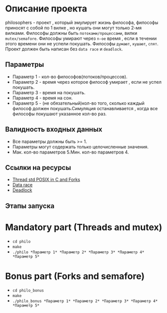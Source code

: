 # Описание проекта
  philosophers - проект , который эмулирует жизнь философа, философы приносят с собой по 1 вилке , но кушать они могут только 2-мя вилками.
  Философы должны быть ```потоками/процессами```, вилки ```mutex/semafore```.
  Философы умирают через ```n-ое``` время , если в течении этого времени они не успели покушать.
  Философы ```думают```, ```кушают```, ```спят```.
  Проект должен быть написан без ```data race``` и ```deadlock```.

## Параметры
  - Параметр 1 - кол-во философов(потоков/процессов).
  - Параметр 2 - время через которое философ умирает , если не успел покушать.
  - Параметр 3 - время на покушать.
  - Параметр 4 - время на сон.
  - Параметр 5 - (не обязательный)кол-во того, сколько каждый философ должен покушать.Симуляция останавливается , когда все философы покушают указанное кол-во раз.

## Валидность входных данных
  - Все параметры должны быть >= 1.
  - Параметры могут содержать только целочисленные значения.
  - Мак. кол-во параметров 5.Мин. кол-во параметров 4.

## Ссылки на ресурсы
 - [Thread std POSIX in C and Forks](https://www.youtube.com/watch?v=d9s_d28yJq0&list=PLfqABt5AS4FmuQf70psXrsMLEDQXNkLq2)
 - [Data race](https://ru.wikipedia.org/wiki/Состояние_гонки)
 - [Deadlock](https://ru.wikipedia.org/wiki/Deadlock)

## Этапы запуска
# Mandatory part (Threads and mutex)
  + ```cd philo```
  + ```make```
  + ```./philo *Параметр 1* *Параметр 2* *Параметр 3* *Параметр 4* *Параметр 5*```

# Bonus part (Forks and semafore)
  + ```cd philo_bonus```
  + ```make```
  + ```./philo_bonus *Параметр 1* *Параметр 2* *Параметр 3* *Параметр 4* *Параметр 5*```
